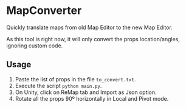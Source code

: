 # MapConverter
Quickly translate maps from old Map Editor to the new Map Editor.

As this tool is right now, it will only convert the props location/angles, ignoring custom code.

## Usage
1. Paste the list of props in the file ``to_convert.txt``.
2. Execute the script ``python main.py``.
3. On Unity, click on ReMap tab and Import as Json option.
4. Rotate all the props 90º horizontally in Local and Pivot mode.